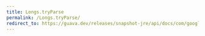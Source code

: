 ```yaml
---
title: Longs.tryParse
permalink: /Longs.tryParse/
redirect_to: https://guava.dev/releases/snapshot-jre/api/docs/com/google/common/primitives/Longs.html#tryParse-java.lang.String-
---
```

